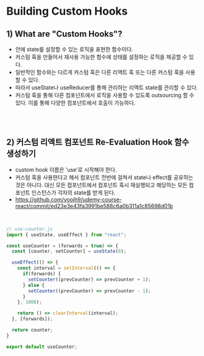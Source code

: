 # Building Custom Hooks

## 1) What are "Custom Hooks"?

- 안에 state를 설정할 수 있는 로직을 표현한 함수이다.
- 커스텀 훅을 만들어서 재사용 가능한 함수에 상태를 설정하는 로직을 제공할 수 있다.
- 일반적인 함수와는 다르게 커스텀 훅은 다른 리액트 훅 또는 다른 커스텀 훅을 사용할 수 있다.
- 따라서 useState나 useReducer를 통해 관리하는 리액트 state를 관리할 수 있다.
- 커스텀 훅을 통해 다른 컴포넌트에서 로직을 사용할 수 있도록 outsourcing 할 수 있다. 이를 통해 다양한 컴포넌트에서 호출이 가능하다.

<br><br>

## 2) 커스텀 리액트 컴포넌트 Re-Evaluation Hook 함수 생성하기

- custom hook 이름은 'use'로 시작해야 한다.
- 커스텀 훅을 사용한다고 해서 컴포넌트 전반에 걸쳐서 state나 effect를 공유하는 것은 아니다. 대신 모든 컴포넌트에서 컴포넌트 훅시 재실행되고 해당하는 모든 컴포넌트 인스턴스가 각자의 state를 받게 된다.
- https://github.com/yoojh9/udemy-course-react/commit/ed23e3e43fa3991be588c6a0b311a1c85698d01b

<br>

```javascript
// use-counter.js
import { useState, useEffect } from "react";

const useCounter = (forwards = true) => {
  const [counter, setCounter] = useState(0);

  useEffect(() => {
    const interval = setInterval(() => {
      if(forwards) {
        setCounter((prevCounter) => prevCounter + 1);
      } else {
        setCounter((prevCounter) => prevCounter - 1);
      }
    }, 1000);

    return () => clearInterval(interval);
  }, [forwards]);

  return counter;
}

export default useCounter;
```